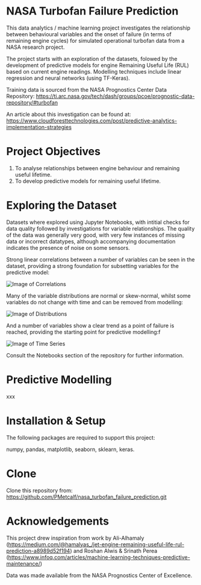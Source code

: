 # NASA Turbofan Failure Prediction

This data analytics / machine learning project investigates the relationship between behavioural variables and the onset of failure (in terms of remaining engine cycles) for simulated operational turbofan data from a NASA research project. 

The project starts with an exploration of the datasets, folowed by the development of predictive models for engine Remaining Useful Life (RUL) based on current engine readings. Modelling techniques include linear regression and neural networks (using TF-Keras).

Training data is sourced from the NASA Prognostics Center Data Repository: https://ti.arc.nasa.gov/tech/dash/groups/pcoe/prognostic-data-repository/#turbofan

An article about this investigation can be found at: https://www.cloudforesttechnologies.com/post/predictive-analytics-implementation-strategies

# Project Objectives

1. To analyse relationships between engine behaviour and remaining useful lifetime.
2. To develop predictive models for remaining useful lifetime.

# Exploring the Dataset

Datasets where explored using Jupyter Notebooks, with intitial checks for data quality followed by investigations for variable relationships. The quality of the data was generally very good, with very few instances of missing data or incorrect datatypes, although accompanying documentation indicates the presence of noise on some sensors.

Strong linear correlations between a number of variables can be seen in the dataset, providing a strong foundation for subsetting variables for the predictive model:

![Image of Correlations](https://github.com/PMetcalf/nasa-turbofan-failure-prediction/blob/master/Reports/Figures/PM_Dataset_Linear_Correlations_2021_02_09-11_51_00.png)

Many of the variable distributions are normal or skew-normal, whilst some variables do not change with time and can be removed from modelling:

![Image of Distributions](https://github.com/PMetcalf/nasa-turbofan-failure-prediction/blob/master/Reports/Figures/PM_Reading_Distribution_All_Engines_2021_02_09-11_49_07.png)

And a number of variables show a clear trend as a point of failure is reached, providing the starting point for predictive modelling:f

![Image of Time Series](https://github.com/PMetcalf/nasa-turbofan-failure-prediction/blob/master/Reports/Figures/PM_Time_Series_All_Engines_2021_02_09-11_52_38.png)

Consult the Notebooks section of the repository for further information.

# Predictive Modelling

xxx

# Installation & Setup

The following packages are required to support this project:

numpy, pandas, matplotlib, seaborn, sklearn, keras.

# Clone

Clone this repository from: https://github.com/PMetcalf/nasa_turbofan_failure_prediction.git

# Acknowledgements

This project drew inspiration from work by Ali-Alhamaly (https://medium.com/@hamalyas_/jet-engine-remaining-useful-life-rul-prediction-a8989d52f194) and Roshan Alwis & Srinath Perea (https://www.infoq.com/articles/machine-learning-techniques-predictive-maintenance/)

Data was made available from the NASA Prognostics Center of Excellence.
